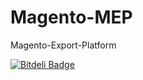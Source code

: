 Magento-MEP
===========

Magento-Export-Platform

[![Bitdeli Badge](https://d2weczhvl823v0.cloudfront.net/Flagbit/magento-mep/trend.png)](https://bitdeli.com/free "Bitdeli Badge")
